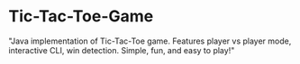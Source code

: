# Tic-Tac-Toe-Game
"Java implementation of Tic-Tac-Toe game. Features player vs player mode, interactive CLI, win detection. Simple, fun, and easy to play!"
